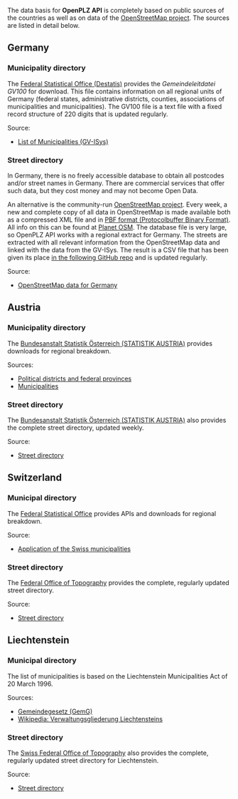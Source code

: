 The data basis for **OpenPLZ API** is completely based on public sources of the countries as well as on data of the [OpenStreetMap project](https://www.openstreetmap.de/). The sources are listed in detail below.

## Germany

### Municipality directory

The [Federal Statistical Office (Destatis)](https://www.destatis.de) provides the *Gemeindeleitdatei GV100* for download. This file contains information on all regional units of Germany (federal states, administrative districts, counties, associations of municipalities and municipalities). The GV100 file is a text file with a fixed record structure of 220 digits that is updated regularly.

Source:

+ [List of Municipalities (GV-ISys)](https://www.destatis.de/EN/Themes/Countries-Regions/Regional-Statistics/OnlineListMunicipalities/_inhalt.html)

### Street directory

In Germany, there is no freely accessible database to obtain all postcodes and/or street names in Germany. There are commercial services that offer such data, but they cost money and may not become Open Data. 

An alternative is the community-run [OpenStreetMap project](https://www.openstreetmap.org/). Every week, a new and complete copy of all data in OpenStreetMap is made available both as a compressed XML file and in [PBF format (Protocolbuffer Binary Format)](https://wiki.openstreetmap.org/wiki/PBF_Format). All info on this can be found at [Planet OSM](https://planet.openstreetmap.org). The database file is very large, so OpenPLZ API works with a regional extract for Germany. The streets are extracted with all relevant information from the OpenStreetMap data and linked with the data from the GV-ISys. The result is a CSV file that has been given its place [in the following GitHub repo](https://github.com/openpotato/openplzapi.data) and is updated regularly.

Source:

+ [OpenStreetMap data for Germany](https://download.geofabrik.de/europe/germany.html)

## Austria

### Municipality directory

The [Bundesanstalt Statistik Österreich (STATISTIK AUSTRIA)](https://www.statistik.at/en/) provides downloads for regional breakdown.

Sources:

+ [Political districts and federal provinces](https://www.statistik.at/verzeichnis/reglisten/polbezirke.pdf)
+ [Municipalities](https://www.statistik.at/verzeichnis/reglisten/gemliste_knz.pdf)

### Street directory

The [Bundesanstalt Statistik Österreich (STATISTIK AUSTRIA)](https://www.statistik.at/en/) also provides the complete street directory, updated weekly.

Source:

+ [Street directory](https://www.statistik.at/statistik.at/strassen)

## Switzerland

### Municipal directory

The [Federal Statistical Office](https://www.bfs.admin.ch/bfs/en/home.html) provides APIs and downloads for regional breakdown.

Source:

+ [Application of the Swiss municipalities](https://www.agvchapp.bfs.admin.ch/de)

### Street directory

The [Federal Office of Topography](https://www.swisstopo.admin.ch/en/home.html) provides the complete, regularly updated street directory.

Source:

+ [Street directory](https://www.swisstopo.admin.ch/de/geodata/amtliche-verzeichnisse/strassenverzeichnis.html)

## Liechtenstein

### Municipal directory

The list of municipalities is based on the Liechtenstein Municipalities Act of 20 March 1996.

Sources:

+ [Gemeindegesetz (GemG)](https://www.gesetze.li/konso/1996076000)
+ [Wikipedia: Verwaltungsgliederung Liechtensteins](https://w.wiki/BEPn)

### Street directory

The [Swiss Federal Office of Topography](https://www.swisstopo.admin.ch/en/home.html) also provides the complete, regularly updated street directory for Liechtenstein.

Source:

+ [Street directory](https://www.swisstopo.admin.ch/de/geodata/amtliche-verzeichnisse/strassenverzeichnis.html)
